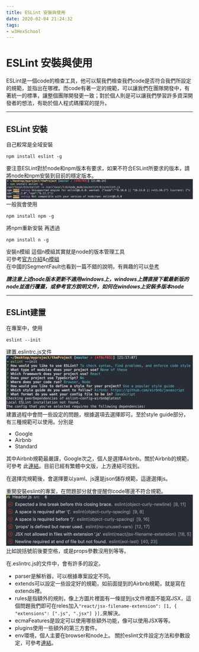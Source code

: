 ```yaml
---
title: ESLint 安裝與使用
date: 2020-02-04 21:24:32
tags:
- w3HexSchool
---
```


# ESLint 安裝與使用
ESLint是一個code的檢查工具，他可以幫我們檢查我們code是否符合我們所設定的規範，並指出在哪裡。而code有著一定的規範，可以讓我們在團隊開發中，有著統一的標準，讓整個團隊開發更一致；對於個人則是可以讓我們學習許多資深開發者的想法，有助於個人程式碼攥寫的提升。

---

## ESLint 安裝
自己較常是全域安裝
```
npm install eslint -g
```
要注意ESLint對於node和npm版本有要求，如果不符合ESLint所要求的版本，請將node和npm安裝到目前的穩定版本。
![](ESLint/2.png)
一般我會使用
```
npm install npm -g
```
將npm重新安裝
再透過
```
npm install n -g
```
安裝n模組
這個n模組其實就是node的版本管理工具
<br>
可參考[官方介紹](https://docs.npmjs.com/downloading-and-installing-node-js-and-npm#osx-or-linux-node-version-managers)&[n模組](https://github.com/tj/n)
<br>
在中國的SegmentFault也看到一篇不錯的說明，有興趣的可以[參考](https://segmentfault.com/a/1190000016956077)

<b><i>請注意上述node版本更新不適用windows上，windows上請直接下載最新版的node並進行覆蓋，或參考官方說明文件，如何在windows上安裝多版本node</i></b>

---

## ESLint建置
在專案中，使用
```
eslint --init
```
建置.eslintrc.js文件
![](ESLint/1.png)
建置過程中會問一些設定的問題，根據選項去選擇即可。至於style guide部分，有三種規範可以使用。分別是
* Google
* Airbnb
* Standard

其中Airbnb規範最嚴謹，Google次之，個人是選擇Airbnb。關於Airbnb的規範，可參考
此[連結](https://github.com/airbnb/javascript)。目前已經有繁體中文版，上方連結可找到。

在選擇完規範後，會選擇要以yaml、js還是json儲存規範，這邊選擇js。

重開安裝eslint的專案，在問題部分就會提醒你code哪邊不符合規範。
![](ESLint/3.png)
比如說括號前後要空格，或是props參數沒用到等等。

在.eslintrc.js的文件中，會有許多的設定。
* parser是解析器，可以根據專案設定不同。
* extends可以設定一些設定好的規範，如前面提到的Airbnb規範，就是寫在extends裡。
* rules是指額外的規則，像上方圖片裡面有一條提到js文件裡面不能寫JSX，這個問題我們即可在reles加入```"react/jsx-filename-extension": [1, { "extensions": [".js", ".jsx"] }],```來解決。
* ecmaFeatures是設定可以使用哪些額外功能，像可以使用JSX等等。
* plugins使用一些額外的第三方套件。
* env環境，個人主要在browser和node上。
關於eslint文件設定方法和參數設定，可參考[連結](https://eslint.org/docs/user-guide/configuring)。


 
